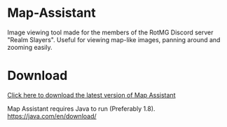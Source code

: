 # Map-Assistant
Image viewing tool made for the members of the RotMG Discord server "Realm Slayers". Useful for viewing map-like images, panning around and zooming easily.

# Download
[Click here to download the latest version of Map Assistant](store/MapAssistant.jar)

Map Assistant requires Java to run (Preferably 1.8). https://java.com/en/download/
